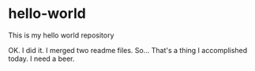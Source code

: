 # hello-world
This is my hello world repository

OK.  I did it.  I merged two readme files.  So... That's a thing I accomplished today.  I need a beer.
